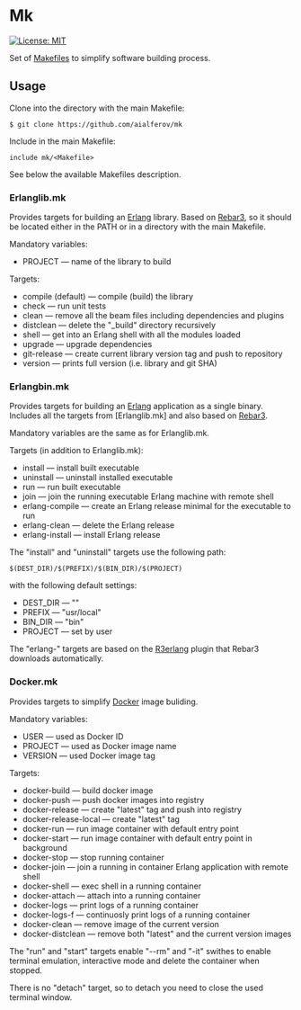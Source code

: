 # Mk

[![License: MIT][MIT badge]][MIT]

Set of [Makefiles] to simplify software building process.

## Usage

Clone into the directory with the main Makefile:

```
$ git clone https://github.com/aialferov/mk
```

Include in the main Makefile:

```
include mk/<Makefile>
```

See below the available Makefiles description.

### Erlanglib.mk

Provides targets for building an [Erlang] library. Based on [Rebar3], so it
should be located either in the PATH or in a directory with the main Makefile.

Mandatory variables:

* PROJECT — name of the library to build

Targets:

* compile (default) — compile (build) the library
* check — run unit tests
* clean — remove all the beam files including dependencies and plugins
* distclean — delete the "_build" directory recursively
* shell — get into an Erlang shell with all the modules loaded
* upgrade — upgrade dependencies
* git-release — create current library version tag and push to repository
* version — prints full version (i.e. library and git SHA)

### Erlangbin.mk

Provides targets for building an [Erlang] application as a single binary.
Includes all the targets from [Erlanglib.mk] and also based on [Rebar3].

Mandatory variables are the same as for Erlanglib.mk.

Targets (in addition to Erlanglib.mk):

* install — install built executable
* uninstall — uninstall installed executable
* run — run built executable
* join — join the running executable Erlang machine with remote shell
* erlang-compile — create an Erlang release minimal for the executable to run
* erlang-clean — delete the Erlang release
* erlang-install — install Erlang release

The "install" and "uninstall" targets use the following path:

```
$(DEST_DIR)/$(PREFIX)/$(BIN_DIR)/$(PROJECT)
```

with the following default settings:

* DEST_DIR — ""
* PREFIX — "usr/local"
* BIN_DIR — "bin"
* PROJECT — set by user

The "erlang-" targets are based on the [R3erlang] plugin that Rebar3 downloads
automatically.

### Docker.mk

Provides targets to simplify [Docker] image buliding.

Mandatory variables:

* USER — used as Docker ID
* PROJECT — used as Docker image name
* VERSION — used Docker image tag

Targets:

* docker-build — build docker image
* docker-push — push docker images into registry
* docker-release — create "latest" tag and push into registry
* docker-release-local — create "latest" tag
* docker-run — run image container with default entry point
* docker-start — run image container with default entry point in background
* docker-stop — stop running container
* docker-join — join a running in container Erlang application with remote shell
* docker-shell — exec shell in a running container
* docker-attach — attach into a running container
* docker-logs — print logs of a running container
* docker-logs-f — continuosly print logs of a running container
* docker-clean — remove image of the current version
* docker-distclean — remove both "latest" and the current version images

The "run" and "start" targets enable "--rm" and "-it" swithes to enable
terminal emulation, interactive mode and delete the container when stopped.

There is no "detach" target, so to detach you need to close the used terminal
window.

<!-- Links -->
[MIT]: https://opensource.org/licenses/MIT
[Docker]: https://docs.docker.com
[Erlang]: http://erlang.org
[Rebar3]: https://www.rebar3.org
[R3erlang]: https://github.com/aialferov/r3erlang
[Makefiles]: https://www.gnu.org/software/make
[Dockerfile]: Dockerfile

<!-- Badges -->
[MIT badge]: https://img.shields.io/badge/License-MIT-yellow.svg?style=flat-square
